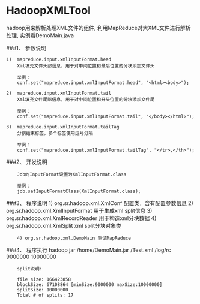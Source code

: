 ﻿HadoopXMLTool
=============

hadoop用来解析处理XML文件的组件, 利用MapReduce对大XML文件进行解析处理, 实例看DemoMain.java

###1、	参数说明
	
	1) 	mapreduce.input.xmlInputFormat.head
		Xml填充文件头部信息，用于对中间位置和最后位置的分块添加文件头
		
		举例：
	  	conf.set("mapreduce.input.xmlInputFormat.head", "<html><body>");
	  	
	2) 	mapreduce.input.xmlInputFormat.tail
		Xml填充文件尾部信息，用于对中间位置和开头位置的分块添加文件尾
		
		举例：
	  	conf.set("mapreduce.input.xmlInputFormat.tail", "</body></html>");
	  	
	3) 	mapreduce.input.xmlInputFormat.tailTag
		分割结束标签，多个标签使用逗号分隔
		
		举例：
	  	conf.set("mapreduce.input.xmlInputFormat.tailTag", "</tr>,</th>");
	
	
###2、	开发说明
	
		Job的InputFormat设置为XmlInputFormat.class
		
		举例：
 	 	job.setInputFormatClass(XmlInputFormat.class);
 	 	
 	 	
###3、	程序说明
		1) org.sr.hadoop.xml.XmlConf 配置类，含有配置参数信息
		2) org.sr.hadoop.xml.XmlInputFormat	用于生成xml split信息
		3) org.sr.hadoop.xml.XmlRecordReader 用于构造xml分块数据
		4) org.sr.hadoop.xml.XmlSplit xml split分块对象类
		
		4) org.sr.hadoop.xml.DemoMain 测试MapReduce
		
		
###4、	程序执行
		hadoop jar /home/DemoMain.jar /Test.xml /log/rc 9000000 10000000
		
		split说明:
		
		file size: 166423858
		blockSize: 67108864 [minSize:9000000 maxSize:10000000]
		splitSize: 10000000
		Total # of splits: 17
